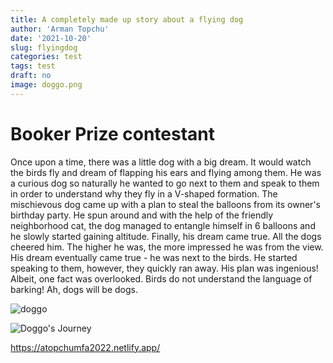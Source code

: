 ```yaml
---
title: A completely made up story about a flying dog
author: 'Arman Topchu'
date: '2021-10-20'
slug: flyingdog
categories: test
tags: test
draft: no
image: doggo.png
---
```


# Booker Prize contestant

Once upon a time, there was a little dog with a big dream. It would watch the birds fly and dream of flapping his ears and flying among them. He was a curious dog so naturally he wanted to go next to them and speak to them in order to understand why they fly in a V-shaped formation. The mischievous dog came up with a plan to steal the balloons from its owner's birthday party. He spun around and with the help of the friendly neighborhood cat, the dog managed to entangle himself in 6 balloons and he slowly started gaining altitude. Finally, his dream came true. All the dogs cheered him.  The higher he was, the more impressed he was from the view. His dream eventually came true - he was next to the birds. He started speaking to them, however, they quickly ran away. His plan was ingenious! Albeit, one fact was overlooked. Birds do not understand the language of barking! Ah, dogs will be dogs.



  ![doggo](C:\Users\user\Documents\website\content\post\2021-10-20-a-completely-made-up-story-about-a-flying-dog\doggo.png)

  ![Doggo's Journey](C:\Users\user\Documents\website\content\post\2021-10-20-a-completely-made-up-story-about-a-flying-dog\static\images\doggo.png)


https://atopchumfa2022.netlify.app/


